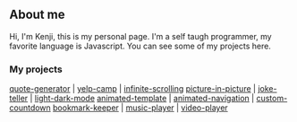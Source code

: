 ## About me

Hi, I'm Kenji, this is my personal page. I'm a self taugh programmer, my favorite language is Javascript. You can see some of my projects here.

### My projects

[quote-generator](./quote-generator/) | [yelp-camp](https://stark-springs-41502.herokuapp.com/) | [infinite-scrolling](./infinite-scrolling)
[picture-in-picture](./picture-in-picture) | [joke-teller](./joke-teller) | [light-dark-mode](./light-dark-mode)
[animated-template](./animated-template) | [animated-navigation](./animated-navigation) | [custom-countdown](./custom-countdown)
[bookmark-keeper](./book-keeper) | [music-player](./music-player) | [video-player](./video-player)